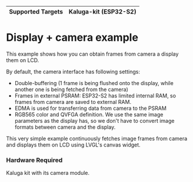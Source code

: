 | Supported Targets | Kaluga-kit (ESP32-S2) |
| ----------------- | --------------------- |

# Display + camera example

This example shows how you can obtain frames from camera a display them on LCD.

By default, the camera interface has following settings:
* Double-buffering (1 frame is being flushed onto the display, while another one is being fetched from the camera)
* Frames in external PSRAM: ESP32-S2 has limited internal RAM, so frames from camera are saved to external RAM.
* EDMA is used for transferring data from camera to the PSRAM
* RGB565 color and QVFGA definition. We use the same image parameters as the display has, so we don't have to convert image formats between camera and the display.

This very simple example continuously fetches image frames from camera and displays them on LCD using LVGL's canvas widget.

### Hardware Required

Kaluga kit with its camera module.
